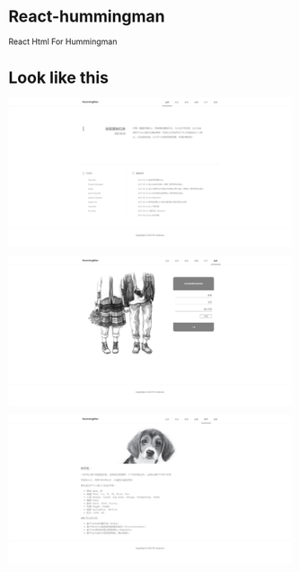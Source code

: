 # React-hummingman
React Html For Hummingman

# Look like this

![snapshot](1.png)

![snapshot](2.png)

![snapshot](3.png)
